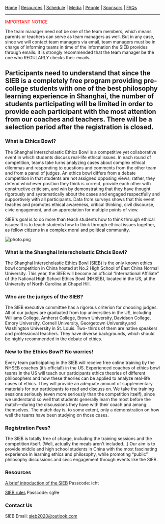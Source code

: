 [Home](https://sieb2020.github.io) &#124; [Resources](https://sieb2020.github.io/resources) &#124; [Schedule](https://sieb2020.github.io/schedule) &#124; [Media](https://sieb2020.github.io/media) &#124; [People](https://sieb2020.github.io/people) &#124; [Sponsors](https://sieb2020.github.io/sponsors) &#124; [FAQs](https://sieb2020.github.io/faqs)

---
<font color=red>IMPORTANT NOTICE</font>

The team manager need not be one of the team members, which means parents or teachers can serve as team managers as well. But in any case, since we will contact team managers via email, team managers must be in charge of informing teams in time of the information the SIEB provides through emails. It is strongly recommended that the team manager be the one who REGULARLY checks their emails.  

**Participants need to understand that since the SIEB is a completely free program providing pre-college students with one of the best philosophy learning experience in Shanghai, the number of students participating will be limited in order to provide each participant with the most attention from our coaches and teachers. There will be a selection period after the registration is closed.**
---

### What is Ethics Bowl?  

The Shanghai Interscholastic Ethics Bowl is a competitive yet collaborative event in which students discuss real-life ethical issues. In each round of competition, teams take turns analyzing cases about complex ethical dilemmas and responding to questions and comments from the other team and from a panel of judges. An ethics bowl differs from a debate competition in that students are not assigned opposing views; rather, they defend whichever position they think is correct, provide each other with constructive criticism, and win by demonstrating that they have thought rigorously and systematically about the cases and engaged respectfully and supportively with all participants. Data from surveys shows that this event teaches and promotes ethical awareness, critical thinking, civil discourse, civic engagement, and an appreciation for multiple points of view.

SIEB's goal is to do more than teach students how to think through ethical issues: It is to teach students how to think through ethical issues together, as fellow citizens in a complex moral and political community.  

![photo.png](http://ww1.sinaimg.cn/large/a11167d9gy1ga8tjqafjwj20hn0b0wpg.jpg)  

### What is the Shanghai Interscholastic Ethcis Bowl?

The Shanghai Interscholastic Ethics Bowl (SIEB) is the only known ethics bowl competition in China hosted at No.2 High School of East China Normal University. This year, the SIEB will become an official “International Affiliate” of the National High School Ethics Bowl (NHSEB), located in the US, at the University of North Carolina at Chapel Hill.

### Who are the judges of the SIEB?

The SIEB executive committee has a rigorous criterion for choosing judges. All of our judges are graduated from top universities in the US, including Williams College, Amherst College, Brown University, Davidson College, Emory University, Cornell University, Georgetown University,and Washington University in St. Louis. Two- thirds of them are native speakers and professional teachers. They have diverse backgrounds, which should be highly recommended in the debate of ethics.

### New to the Ethics Bowl? No worries!

Every team participating in the SIEB will receive free online training by the NHSEB coaches (it’s official!) in the US. Experienced coaches of ethics bowl teams in the US will teach our participants ethics theories of different philosophers and how these theories can be applied to analyze real-life cases of ethics. They will provide an adequate amount of supplementary materials for our participants to read and discuss on. We take the training sessions seriously (even more seriously than the competition itself), since we understand so well that students generally learn the most before the match—during the discussions they have with their coach and among themselves. The match day is, to some extent, only a demonstration on how well the teams have been studying on those cases.

### Registration Fees?

The SIEB is totally free of charge, including the training sessions and the competition itself. (Well, actually the meals aren't included...) Our aim is to provide middle and high school students in China with the most fascinating experience in learning ethics and philosophy, while promoting “public” philosophy discussions and civic engagement through events like the SIEB.

### Resources

[A brief introduction of the SIEB](https://pan.baidu.com/s/18-7lfs6e6YYAWh1eiwOXeA) Passcode: icht

[SIEB rules](https://pan.baidu.com/s/1QIPN6rurTFD-WIVSHsLwsg) Passcode: sg9e

### Contact Us

SIEB Email: sieb2020@outlook.com  

